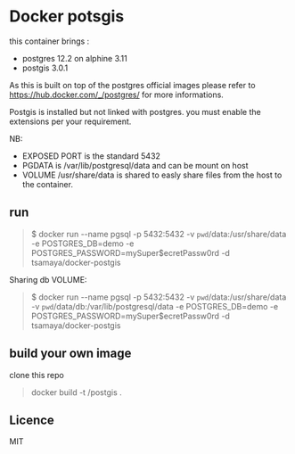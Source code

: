 # Docker potsgis

this container brings :

- postgres 12.2 on alphine 3.11
- postgis 3.0.1

As this is built on top of the postgres official images please refer to https://hub.docker.com/_/postgres/ for more informations.

Postgis is installed but not linked with postgres. you must enable the extensions per your requirement.

NB:

- EXPOSED PORT is the standard 5432
- PGDATA is /var/lib/postgresql/data and can be mount on host
- VOLUME /usr/share/data is shared to easly share files from the host to the container.

## run

> $ docker run --name pgsql -p 5432:5432 -v `pwd`/data:/usr/share/data -e POSTGRES_DB=demo -e POSTGRES_PASSWORD=mySuper$ecretPassw0rd -d tsamaya/docker-postgis

Sharing db VOLUME:

> $ docker run --name pgsql -p 5432:5432 -v `pwd`/data:/usr/share/data -v `pwd`/data/db:/var/lib/postgresql/data -e POSTGRES_DB=demo -e POSTGRES_PASSWORD=mySuper$ecretPassw0rd -d tsamaya/docker-postgis

## build your own image

clone this repo

> docker build -t <repo>/postgis .

## Licence

MIT
